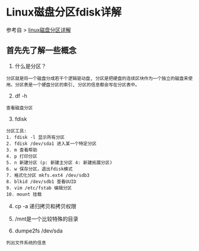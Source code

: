 # Linux磁盘分区fdisk详解

参考自 > [linux磁盘分区详解](http://blog.51cto.com/linux008/548711)

## 首先先了解一些概念
1. 什么是分区？

```
分区就是将一个磁盘分成若干个逻辑驱动盘, 分区是把硬盘的连续区块作为一个独立的磁盘来使用。分区表是一个硬盘分区的索引, 分区的信息都会写在分区表中。
```


2. df -h

```
查看磁盘分区
```

3. fdisk

```
分区工具: 
1. fdisk -l 显示所有分区
2. fdisk /dev/sda1 进入某一个特定分区
3. m 查看帮助
4. p 打印分区
5. n 新建分区 (p: 新建主分区 4: 新建拓展分区)
6. w 保存分区，退出fdisk模式
7. 格式化分区 mkfs.ext4 /dev/sdb3
8. blkid /dev/sdb1 查看UUID
9. vim /etc/fstab 编辑分区
10. mount 挂载
```

4. cp -a 递归拷贝和拷贝权限

5. /mnt是一个比较特殊的目录

6. dumpe2fs /dev/sda

```
列出文件系统的信息
```